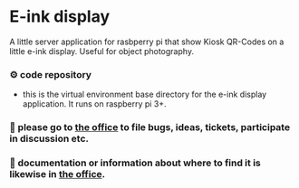 # E-ink display
 
A little server application for rasbperry pi that show Kiosk QR-Codes on a little e-ink display. Useful for object photography.

### ⚙️ code repository
- this is the virtual environment base directory for the e-ink display application. It runs on raspberry pi 3+.
 
### 💼 please go to [the office](https://github.com/arch-kiosk/arch-kiosk-office) to file bugs, ideas, tickets, participate in discussion etc.

### 📓 documentation or information about where to find it is likewise in [the office](https://github.com/arch-kiosk/arch-kiosk-office).



